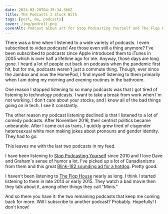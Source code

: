 ```yaml
---
date: 2024-02-20T04:35:34.366Z
title: The Podcasts I Stuck With
tags: [post, me, podcasts]
cover: /img/podroll.png
coverAlt: Podcast album art for Stop Podcasting Yourself and The Flop House
---
```


There was a time when I listened to a wide variety of podcasts. I even subscribed to video podcasts! Are those even still a thing anymore? I've been subscribed to podcasts since Apple introduced them to iTunes in 2005 which is over half a lifetime ago for me. Anyway, those days are long gone. I heard a lot of people cut back on podcasts when the pandemic first hit, but for me, podcasts weren't just a commute thing. Though, ever since the Jambox and now the HomePod, I find myself listening to them primarily when I am doing my morning and evening routines in the bathroom.

One reason I stopped listening to so many podcasts was that I got tired of listening to technology podcasts. I want to take a break from work when I'm not working. I don't care about your stocks, and I know all of the bad things going on in tech. I see it constantly.

The other reason my podcast listening declined is that I listened to a lot of comedy podcasts. After November 2016, their centrist politics became unbearable. After I came out as trans, I quickly grew tired of cisgender heterosexual white men making jokes about pronouns and gender identity. They had to go.

This leaves me with the last two podcasts in my feed.

I have been listening to [Stop Podcasting Yourself](https://maximumfun.org/podcasts/stop-podcasting-yourself) since 2010 and I love Dave and Graham's sense of humor a lot. I've picked up a lot of Canadianisms from them and this great [Blink-182 sounding ad for a hotdog](https://www.youtube.com/watch?v=eMoBwQmfoB0). Pretty good.

I haven't been listening to [The Flop House](https://www.flophousepodcast.com) nearly as long. I think I started listening to them in late 2014 or early 2015. They watch a bad movie then they talk about it, among other things they call "Minis." 

And so there you have it: the two remaining podcasts that keep me coming back for more. Will I subscribe to another podcast? Probably. Hopefully! I don't know!
